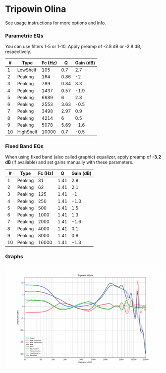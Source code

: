 # Tripowin Olina
See [usage instructions](https://github.com/jaakkopasanen/AutoEq#usage) for more options and info.

### Parametric EQs
You can use filters 1-5 or 1-10. Apply preamp of -2.8 dB or -2.8 dB, respectively.

|   # | Type      |   Fc (Hz) |    Q |   Gain (dB) |
|-----|-----------|-----------|------|-------------|
|   1 | LowShelf  |       105 | 0.7  |         2.7 |
|   2 | Peaking   |       164 | 0.86 |        -2   |
|   3 | Peaking   |       789 | 0.84 |         3.3 |
|   4 | Peaking   |      1437 | 0.57 |        -1.9 |
|   5 | Peaking   |      6689 | 6    |         2.8 |
|   6 | Peaking   |      2553 | 3.63 |        -0.5 |
|   7 | Peaking   |      3498 | 2.97 |         0.9 |
|   8 | Peaking   |      4214 | 6    |         0.5 |
|   9 | Peaking   |      5078 | 5.69 |        -1.6 |
|  10 | HighShelf |     10000 | 0.7  |        -0.5 |

### Fixed Band EQs
When using fixed band (also called graphic) equalizer, apply preamp of **-3.2 dB** (if available) and set gains manually with these parameters.

|   # | Type    |   Fc (Hz) |    Q |   Gain (dB) |
|-----|---------|-----------|------|-------------|
|   1 | Peaking |        31 | 1.41 |         2.8 |
|   2 | Peaking |        62 | 1.41 |         2.1 |
|   3 | Peaking |       125 | 1.41 |        -1   |
|   4 | Peaking |       250 | 1.41 |        -1.3 |
|   5 | Peaking |       500 | 1.41 |         1.5 |
|   6 | Peaking |      1000 | 1.41 |         1.3 |
|   7 | Peaking |      2000 | 1.41 |        -1.6 |
|   8 | Peaking |      4000 | 1.41 |         0.1 |
|   9 | Peaking |      8000 | 1.41 |         0.8 |
|  10 | Peaking |     16000 | 1.41 |        -1.3 |

### Graphs
![](./Tripowin%20Olina.png)
